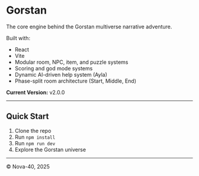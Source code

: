 # Gorstan

The core engine behind the Gorstan multiverse narrative adventure.

Built with:
- React
- Vite
- Modular room, NPC, item, and puzzle systems
- Scoring and god mode systems
- Dynamic AI-driven help system (Ayla)
- Phase-split room architecture (Start, Middle, End)

**Current Version:** v2.0.0

---

## Quick Start

1. Clone the repo
2. Run `npm install`
3. Run `npm run dev`
4. Explore the Gorstan universe

---

© Nova-40, 2025
